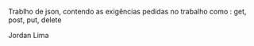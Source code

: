 Trablho de json, contendo as exigências pedidas no trabalho como : get, post, put, delete

Jordan Lima